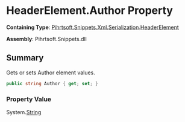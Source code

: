 # HeaderElement\.Author Property

**Containing Type**: [Pihrtsoft.Snippets.Xml.Serialization](../../README.md)\.[HeaderElement](../README.md)

**Assembly**: Pihrtsoft\.Snippets\.dll

## Summary

Gets or sets Author element values\.

```csharp
public string Author { get; set; }
```

### Property Value

System\.[String](https://docs.microsoft.com/en-us/dotnet/api/system.string)

